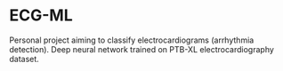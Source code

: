 # ECG-ML

Personal project aiming to classify electrocardiograms (arrhythmia detection).
Deep neural network trained on PTB-XL electrocardiography dataset.
